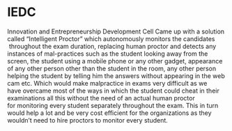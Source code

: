 # IEDC
Innovation and Entrepreneurship Development Cell
Came up with a solution called “Intelligent Proctor” which autonomously monitors the candidates  throughout the exam duration, replacing human proctor and detects any instances of mal-practices such as the student looking away from the screen, the student using a mobile phone or any other gadget, appearance of any other person other than the student in the room, any other person helping the student by telling him the answers without appearing in the web cam etc. Which would make malpractice in exams very difficult as we have overcame most of the ways in which the student could cheat in their examinations all this without the need of an actual human proctor for monitoring every student separately throughout the exam. This in turn would help a lot and be very cost efficient for the organizations as they wouldn’t need to hire proctors to monitor every student.
